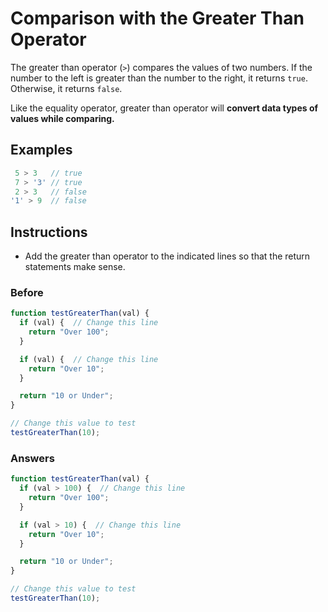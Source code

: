 # Comparison with the Greater Than Operator

The greater than operator (`>`) compares the values of two numbers. If
the number to the left is greater than the number to the right,
it returns `true`. Otherwise, it returns `false`.

Like the equality operator, greater than operator will
**convert data types of values while comparing.**

## Examples

```javascript
 5 > 3   // true
 7 > '3' // true
 2 > 3   // false
'1' > 9  // false
```

## Instructions
 - Add the greater than operator to the indicated lines so that the
 return statements make sense.

### Before

```javascript
function testGreaterThan(val) {
  if (val) {  // Change this line
    return "Over 100";
  }

  if (val) {  // Change this line
    return "Over 10";
  }

  return "10 or Under";
}

// Change this value to test
testGreaterThan(10);
```

### Answers

```javascript
function testGreaterThan(val) {
  if (val > 100) {  // Change this line
    return "Over 100";
  }

  if (val > 10) {  // Change this line
    return "Over 10";
  }

  return "10 or Under";
}

// Change this value to test
testGreaterThan(10);
```
